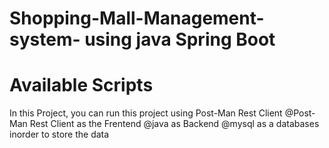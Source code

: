 # Shopping-Mall-Management-system- using java Spring Boot 

# Available Scripts
In this Project, you can run this project using Post-Man Rest Client
@Post-Man Rest Client as the Frentend 
@java as Backend 
@mysql as a databases inorder to store the data

 
